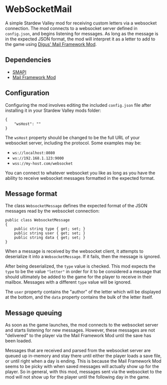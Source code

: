 # WebSocketMail
A simple Stardew Valley mod for receiving custom letters via a websocket connection. The mod connects to a websocket server defined in `config.json`, and begins listening for messages. As long as the message is in the expected JSON format, the mod will interpret it as a letter to add to the game using [Digus' Mail Framework Mod](https://www.nexusmods.com/stardewvalley/mods/1536).

## Dependencies
- [SMAPI](https://www.nexusmods.com/stardewvalley/mods/2400)
- [Mail Framework Mod](https://www.nexusmods.com/stardewvalley/mods/1536)

## Configuration
Configuring the mod involves editing the included `config.json` file after installing it in your Stardew Valley mods folder:
```
{
	"wsHost": ""
}
```
The `wsHost` property should be changed to be the full URL of your websocket server, including the protocol. Some examples may be:
- `ws://localhost:8080`
- `ws://192.168.1.123:9000`
- `wss://my-host.com/websocket`

You can connect to whatever websocket you like as long as you have the ability to receive websocket messages formatted in the expected format.

## Message format
The class `WebsocketMessage` defines the expected format of the JSON messages read by the websocket connection:
```
public class WebsocketMessage
{
	public string type { get; set; }
	public string user { get; set; }
	public string data { get; set; }
}
```
When a message is received by the websocket client, it attempts to deserialize it into a `WebsocketMessage`. If it fails, then the message is ignored.

After being deserialized, the `type` value is checked. This mod expects the `type` to be the value `"letter"` in order for it to be considered a message that should ultimately be added to the game for the player to receive in their mailbox. Messages with a different `type` value will be ignored.

The `user` property contains the "author" of the letter which will be displayed at the bottom, and the `data` property contains the bulk of the letter itself.

## Message queuing

As soon as the game launches, the mod connects to the websocket server and starts listening for new messages. However, these messages are not "delivered" to the player via the Mail Framework Mod until the save has been loaded.

Messages that are received and parsed from the websocket server are queued up in-memory and stay there until either the player loads a save file, or until right when a day is ending. This is because the Mail Framework Mod seems to be picky with when saved messages will actually show up for the player. So in general, with this mod, messages sent via the websocket to the mod will not show up for the player until the following day in the game.
